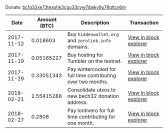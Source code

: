 Donate: [bc1q32xe73texphk3cgu33cyw7dajky9u76qltcv6m](https://chainflyer.bitflyer.jp/Address/bc1q32xe73texphk3cgu33cyw7dajky9u76qltcv6m)

|Date|Amount (BTC)|Description|Transaction|
|---|---|---|---|
|2017-11-12|0.018603|Buy `hiddenwallet.org` and `zerolink.info` domains.|[View in block explorer](https://www.smartbit.com.au/tx/f406420370b687ed6840f0c08041480cc2d3f53d49cb31b699c0a9bc6400eb74)|
|2017-11-19|0.05165227|Buy hosting for Tumbler on the testnet.|[View in block explorer](https://www.smartbit.com.au/tx/7c9d3c0327ad80cbafea7bf1b004d8c307d1eef8b7291b242d418d1dd6971554)|
|2017-11-29|0.33051343|Pay wintercooled for full time contributing over two months.|[View in block explorer](https://www.smartbit.com.au/tx/04d89a41032398cda4b8e90b5b83abf54da8144704fda38aea37815d8e63d8f5)|
|2018-02-21|2.55415288|Consolidate utxos to new bech32 donation address.|[View in block explorer](https://chainflyer.bitflyer.jp/Transaction/0a017035f355d2a07b252e3615ddbeeca124765352b29cc4023f4cba09916332)|
|2018-02-27|0.2808|Pay lontivero for full time contributing for one month.|[View in block explorer](https://chainflyer.bitflyer.jp/Transaction/106c3b50a1f5f427391b9c4fc28fd59a799897c48295ecae123eee992e6ec553)|
